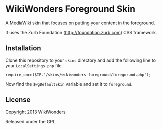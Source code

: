 # WikiWonders Foreground Skin

A MediaWiki skin that focuses on putting your content in the foreground.

It uses the Zurb Foundation (http://foundation.zurb.com) CSS framework.

## Installation

Clone this repository to your `skins` directory and add the following line to your `LocalSettings.php` file.

    require_once($IP.'/skins/wikiwonders-foreground/foregorund.php');

Now find the `$wgDefaultSkin` variable and set it to `foreground`.

## License

Copyright 2013 WikiWonders

Released under the GPL